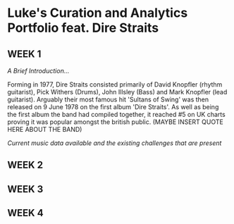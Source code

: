 # Luke's Curation and Analytics Portfolio feat. Dire Straits 
## WEEK 1

*A Brief Introduction...*

Forming in 1977, Dire Straits consisted primarily of David Knopfler (rhythm guitarist), Pick Withers (Drums), John Illsley (Bass) and Mark Knopfler (lead guitarist). Arguably their most famous hit 'Sultans of Swing' was then released on 9 June 1978 on the first album 'Dire Straits'. As well as being the first album the band had compiled together, it reached #5 on UK charts proving it was popular amongst the british public. (MAYBE INSERT QUOTE HERE ABOUT THE BAND)

*Current music data available and the existing challenges that are present*



## WEEK 2

## WEEK 3

## WEEK 4
